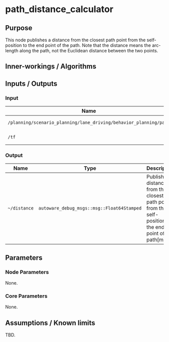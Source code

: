 # path_distance_calculator

## Purpose

This node publishes a distance from the closest path point from the self-position to the end point of the path.
Note that the distance means the arc-length along the path, not the Euclidean distance between the two points.

## Inner-workings / Algorithms

## Inputs / Outputs

### Input

| Name                                                              | Type                                     | Description    |
| ----------------------------------------------------------------- | ---------------------------------------- | -------------- |
| `/planning/scenario_planning/lane_driving/behavior_planning/path` | `autoware_auto_planning_msgs::msg::Path` | Reference path |
| `/tf`                                                             | `tf2_msgs/TFMessage`                     | TF (self-pose) |

### Output

| Name         | Type                                       | Description                                                                                           |
| ------------ | ------------------------------------------ | ----------------------------------------------------------------------------------------------------- |
| `~/distance` | `autoware_debug_msgs::msg::Float64Stamped` | Publish a distance from the closest path point from the self-position to the end point of the path[m] |

## Parameters

### Node Parameters

None.

### Core Parameters

None.

## Assumptions / Known limits

TBD.
